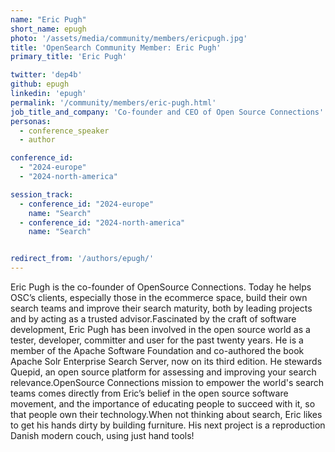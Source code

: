 ```yaml
---
name: "Eric Pugh"
short_name: epugh
photo: '/assets/media/community/members/ericpugh.jpg'
title: 'OpenSearch Community Member: Eric Pugh'
primary_title: 'Eric Pugh'

twitter: 'dep4b'
github: epugh
linkedin: 'epugh'
permalink: '/community/members/eric-pugh.html'
job_title_and_company: 'Co-founder and CEO of Open Source Connections'
personas:
  - conference_speaker
  - author

conference_id:
  - "2024-europe"
  - "2024-north-america"

session_track:
  - conference_id: "2024-europe"
    name: "Search"
  - conference_id: "2024-north-america"
    name: "Search"


redirect_from: '/authors/epugh/'
---
```

Eric Pugh is the co-founder of OpenSource Connections. Today he helps OSC’s clients, especially those in the ecommerce space, build their own search teams and improve their search maturity, both by leading projects and by acting as a trusted advisor.Fascinated by the craft of software development, Eric Pugh has been involved in the open source world as a tester, developer, committer and user for the past twenty years. He is a member of the Apache Software Foundation and co-authored the book Apache Solr Enterprise Search Server, now on its third edition. He stewards Quepid, an open source platform for assessing and improving your search relevance.OpenSource Connections mission to empower the world's search teams comes directly from Eric’s belief in the open source software movement, and the importance of educating people to succeed with it, so that people own their technology.When not thinking about search, Eric likes to get his hands dirty by building furniture. His next project is a reproduction Danish modern couch, using just hand tools!